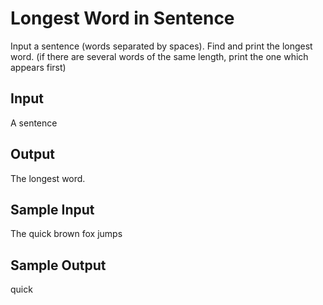 # Longest Word in Sentence

Input a sentence (words separated by spaces). Find and print the longest word. (if there are several words of the same length, print the one which appears first)

## Input
A sentence

## Output
The longest word.

## Sample Input
The quick brown fox jumps

## Sample Output
quick
